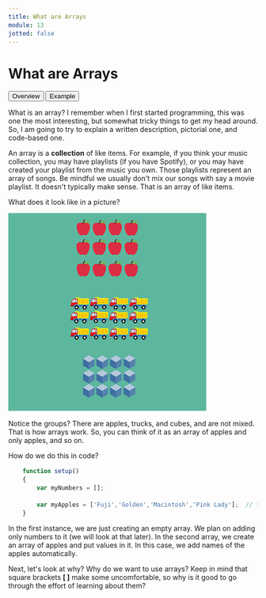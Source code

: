 ```yaml
---
title: What are Arrays
module: 13
jotted: false
---
```


# What are Arrays

<div class="tab">
    <button class="tablinks active" onclick="openTab(event, 'Overview')">Overview</button>
    <button class="tablinks" onclick="openTab(event, 'Example')">Example</button>
</div>
<!-- Tab content -->
<div id="Overview" class="tabcontent" style="display:block">

<div class="tabhtml" markdown="1">

What is an array?  I remember when I first started programming, this was one the most interesting, but somewhat tricky things to get my head around.  So, I am going to try to explain a written description, pictorial one, and code-based one.

An array is a **collection** of like items.  For example, if you think your music collection, you may have playlists (if you have Spotify), or you may have created your playlist from the music you own. Those playlists represent an array of songs. Be mindful we usually don't mix our songs with say a movie playlist.  It doesn't typically make sense.  That is an array of like items.

</div>
</div>
<div id="Example" class="tabcontent">

<div class="tabhtml" markdown="1">

What does it look like in a picture?

![Array Image](../imgs/arrays.png)

Notice the groups?  There are apples, trucks, and cubes, and are not mixed. That is how arrays work. So, you can think of it as an array of apples and only apples, and so on.

How do we do this in code?

```js
    function setup()
    {
        var myNumbers = []; 

        var myApples = ['Fuji','Golden','Macintosh','Pink Lady'];  // this an array of strings
    }
```

In the first instance, we are just creating an empty array.  We plan on adding only numbers to it (we will look at that later).  In the second array, we create an array of apples and put values in it.  In this case, we add names of the apples automatically.

Next, let's look at why?  Why do we want to use arrays?  Keep in mind that square brackets **[ ]** make some uncomfortable, so why is it good to go through the effort of learning about them?

</div>
</div>